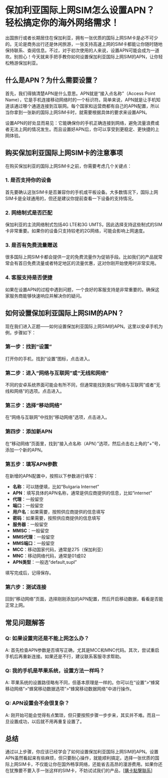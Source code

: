 # 保加利亚国际上网SIM怎么设置APN？轻松搞定你的海外网络需求！

出国旅行或者长期居住在保加利亚，拥有一张优质的国际上网SIM卡是必不可少的。无论是商务出行还是休闲旅游，一张支持高速上网的SIM卡都能让你随时随地保持联系、查阅信息。不过，对于初次使用的人来说，设置APN可能会成为一道坎。别担心！今天就来手把手教你如何设置保加利亚国际上网SIM的APN，让你轻松畅游保加利亚。

## 什么是APN？为什么需要设置？

首先，我们得搞清楚APN是什么意思。APN就是“接入点名称”（Access Point Name），它是手机连接移动网络时的一个标识符。简单来说，APN就是让手机知道该通过哪个通道连接到互联网。每个国家和运营商都有自己的APN配置，所以当你拿到一张新的国际上网SIM卡时，就需要根据具体的要求来设置APN。

设置APN的好处显而易见：它能确保你的手机正确连接到网络，避免流量浪费或者无法上网的情况发生。而且设置好APN后，你可以享受到更稳定、更快捷的上网体验。

## 购买保加利亚国际上网SIM卡的注意事项

在购买保加利亚的国际上网SIM卡之前，你需要考虑几个关键点：

### 1. 是否支持你的设备
首先要确认这张SIM卡是否兼容你的手机或平板设备。大多数情况下，国际上网SIM卡是全球通用的，但还是建议你提前查看一下设备的支持情况。

### 2. 网络制式是否匹配
保加利亚的主流网络制式包括4G LTE和3G UMTS，因此选择支持这些制式的SIM卡非常重要。如果你的设备只支持较老的2G网络，可能会影响上网速度。

### 3. 是否有免费流量赠送
很多国际上网SIM卡都会提供一定的免费流量作为促销手段。比如我们的产品就常常会有首日免费流量或者特定地区的流量优惠，这对你刚开始使用时非常实用。

### 4. 客服支持是否便捷
如果在设置APN的过程中遇到问题，一个良好的客服支持是非常重要的。确保这家服务商能够快速响应并解决你的疑问。

## 如何设置保加利亚国际上网SIM的APN？

现在我们进入正题——如何设置保加利亚国际上网SIM的APN。这里以安卓手机为例，步骤如下：

### 第一步：找到“设置”
打开你的手机，找到“设置”图标，点击进入。

### 第二步：进入“网络与互联网”或“无线和网络”
不同的安卓系统界面可能会有所不同，但通常能找到类似“网络与互联网”或者“无线和网络”的选项。点击进入。

### 第三步：选择“移动网络”
在“网络与互联网”中找到“移动网络”选项，点击进入。

### 第四步：添加新APN
在“移动网络”页面里，找到“接入点名称（APN）”选项，然后点击右上角的“+”号，添加一个新的APN。

### 第五步：填写APN参数
在新增的APN配置中，按照以下参数进行填写：
- **名称**：可以随便填，比如“Bulgaria Internet”
- **APN**：填写具体的APN名称，通常是供应商提供的信息，比如“internet”
- **代理**：一般留空
- **端口**：一般留空
- **用户名**：如果需要，按照供应商提供的信息填写
- **密码**：如果需要，按照供应商提供的信息填写
- **服务器**：一般留空
- **MMSC**：一般留空
- **MMS代理**：一般留空
- **MMS端口**：一般留空
- **MCC**：移动国家代码，通常是275（保加利亚）
- **MNC**：移动网络代码，通常是01或02
- **APN类型**：一般选“default,supl”

填写完成后，记得保存。

### 第六步：测试连接
回到“移动网络”页面，选择刚刚添加的APN配置，然后开启移动数据，看看是否能正常上网。

## 常见问题解答

### Q: 如果设置完还是不能上网怎么办？
A: 首先检查APN参数是否填写正确，尤其是MCC和MNC代码。其次，尝试重启手机后再重新连接。如果还是不行，建议联系客服寻求帮助。

### Q: 我的手机是苹果系统，设置方法一样吗？
A: 苹果系统的设置路径略有不同，但基本原理是一样的。你可以在“设置”>“蜂窝移动网络”>“蜂窝移动数据选项”>“蜂窝移动数据网络”中进行操作。

### Q: APN设置会不会很复杂？
A: 刚开始可能会觉得有点繁琐，但只要按照步骤一步步来，其实并不难。而且一旦设置成功，以后就不用再重复设置了。

## 总结

通过以上步骤，你应该已经学会了如何设置保加利亚国际上网SIM的APN。设置APN虽然看起来有些麻烦，但只要耐心操作，就能顺利搞定。选择一张优质的国际上网SIM卡，不仅能让你在国外畅享网络，还能省去高昂的漫游费用。如果你还在犹豫要不要入手一张这样的SIM卡，不妨试试我们的产品，[[購卡點擊聯系](https://t.me/s/esim1088)]